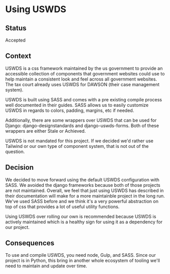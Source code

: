# Using USWDS

## Status

Accepted

## Context

USWDS is a css framework maintained by the us government to provide an accessible collection of components that government websites could use to help maintain a consistent look and feel across all government websites.  The tax court already uses USWDS for DAWSON (their case management system).

USWDS is built using SASS and comes with a pre existing compile process well documented in their guides.  SASS allows us to easily customize USWDS in regards to colors, padding, margins, etc if needed.

Additionally, there are some wrappers over USWDS that can be used for Django: django-designstandards and django-uswds-forms.  Both of these wrappers are either Stale or Achieved.

USWDS is not mandated for this project. If we decided we'd rather use Tailwind or our own type of component system, that is not out of the question.

## Decision

We decided to move forward using the default USWDS configuration with SASS.  We avoided the django frameworks because both of those projects are not maintained.  Overall, we feel that just using USWDS has described in their documentation will make for a more maintainble project in the long run.  We've used SASS before and we think it's a very powerful abstraction on top of css that provides a lot of useful utility functions.

Using USWDS over rolling our own is recommended because USWDS is actively maintained which is a healthy sign for using it as a dependency for our project.

## Consequences

To use and compile USWDS, you need node, Gulp, and SASS.  Since our project is in Python, this bring in another whole ecosystem of tooling we'll need to maintain and update over time.
